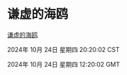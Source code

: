 # 谦虚的海鸥
[谦虚的海鸥](http://219.139.199.238:56308/qxdho/course/base/hotlink/index.php)

2024年 10月 24日 星期四 20:20:02 CST

2024年 10月 24日 星期四 12:20:02 GMT
